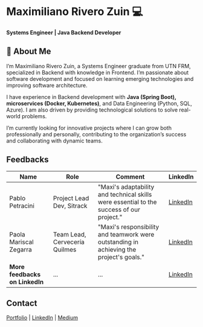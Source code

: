# Maximiliano Rivero Zuin 💻 
**Systems Engineer | Java Backend Developer**  

## 🚀 About Me
I’m Maximiliano Rivero Zuin, a Systems Engineer graduate from UTN FRM, specialized in Backend with knowledge in Frontend. I’m passionate about software development and focused on learning emerging technologies and improving software architecture.

I have experience in Backend development with **Java (Spring Boot), microservices (Docker, Kubernetes)**, and Data Engineering (Python, SQL, Azure). I am also driven by providing technological solutions to solve real-world problems.

I’m currently looking for innovative projects where I can grow both professionally and personally, contributing to the organization’s success and collaborating with dynamic teams.

## Feedbacks
| **Name** | **Role** | **Comment** | **LinkedIn** |
| --- | --- | --- | --- |
| Pablo Petracini | Project Lead Dev, Sitrack | "Maxi's adaptability and technical skills were essential to the success of our project." | <a href="https://www.linkedin.com/in/maximiliano-rivero-zuin/details/recommendations/?detailScreenTabIndex=0#:~:text=On-,I%20enthusiastically%20endorse%20Maxi,-for%20his%20exceptional" target="_blank">LinkedIn</a> |
| Paola Mariscal Zegarra | Team Lead, Cervecería Quilmes | "Maxi's responsibility and teamwork were outstanding in achieving the project's goals." | <a href="https://www.linkedin.com/in/maximiliano-rivero-zuin/details/recommendations/?detailScreenTabIndex=0#:~:text=On-,Tuve%20el%20agrado%20de%20trabajar%20con%20Maxi%20en%20Cervecer%C3%ADa%20y%20Malteria%20Quilmes,-y%20destaco%20su" target="_blank">LinkedIn</a>|
| **More feedbacks on LinkedIn** | ... | ... | [LinkedIn](https://www.linkedin.com/in/maximiliano-rivero-zuin/details/recommendations) |


## Contact  
[Portfolio](https://maximilianoriverozuin.netlify.app/) | [LinkedIn](https://www.linkedin.com/in/maximiliano-rivero-zuin/) | [Medium](https://maxtrz-dev.medium.com/)
